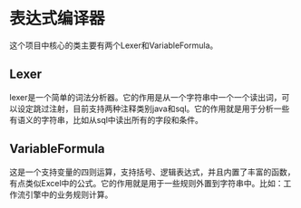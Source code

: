 # 表达式编译器

这个项目中核心的类主要有两个Lexer和VariableFormula。

## Lexer

lexer是一个简单的词法分析器。它的作用是从一个字符串中一个一个读出词，可以设定跳过注射，目前支持两种注释类别java和sql。它的作用就是用于分析一些有语义的字符串，比如从sql中读出所有的字段和条件。

## VariableFormula

这是一个支持变量的四则运算，支持括号、逻辑表达式，并且内置了丰富的函数，有点类似Excel中的公式。它的作用就是用于一些规则外置到字符串中。比如：工作流引擎中的业务规则计算。





